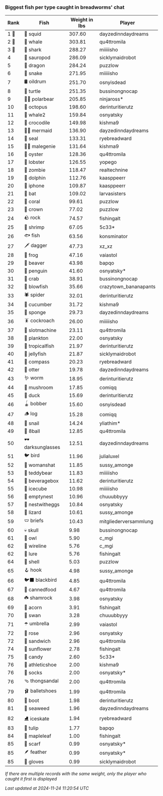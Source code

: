 ### Biggest fish per type caught in breadworms' chat
| Rank | Fish | Weight in lbs | Player |
|------|--------|-----------|---------|
| 1 🥇  | 🦑 squid | 307.60 | dayzedinndaydreams |
| 2 🥈  | 🐳 whale | 303.81 | qu4ttromila |
| 3 🥉  | 🦈 shark | 288.27 | miiiiisho |
| 4  | 🦕 sauropod | 286.09 | sicklymaidrobot |
| 5  | 🐉 dragon | 284.24 | puzzlow |
| 6  | 🐍 snake | 271.95 | miiiiisho |
| 7  | 🛢️ oildrum | 251.70 | osnyisdead |
| 8  | 🐢 turtle | 251.35 | bussinongnocap |
| 9  | 🐻‍❄ polarbear | 205.85 | ninjaross* |
| 10  | 🐙 octopus | 198.60 | derinturitierutz |
| 11  | 🐋 whale2 | 159.84 | osnyatsky |
| 12  | 🐊 crocodile | 149.98 | kishma9 |
| 13  | 🧜‍♀️ mermaid | 136.90 | dayzedinndaydreams |
| 14  | 🦭 seal | 133.31 | ryebreadward |
| 15  | 🧞‍♂ malegenie | 131.64 | kishma9 |
| 16  | 🦪 oyster | 128.36 | qu4ttromila |
| 17  | 🦞 lobster | 126.55 | yopego |
| 18  | 🧟 zombie | 118.47 | realtechnine |
| 19  | 🐬 dolphin | 112.76 | kaasppeerr |
| 20  | 📱 iphone | 109.87 | kaasppeerr |
| 21  | 🦇 bat | 109.02 | larvasisters |
| 22  | 🪸 coral | 99.61 | puzzlow |
| 23  | 👑 crown | 77.02 | puzzlow |
| 24  | 🪨 rock | 74.57 | fishingalt |
| 25  | 🦐 shrimp | 67.05 | 5c33* |
| 26  | 🐟 fish | 63.56 | konsminator |
| 27  | 🗡️ dagger | 47.73 | xz_xz |
| 28  | 🐸 frog | 47.16 | vaiastol |
| 29  | 🦫 beaver | 43.98 | bapqo |
| 30  | 🐧 penguin | 41.60 | osnyatsky* |
| 31  | 🦀 crab | 38.91 | bussinongnocap |
| 32  | 🐡 blowfish | 35.66 | crazytown_bananapants |
| 33  | 🕷️ spider | 32.01 | derinturitierutz |
| 34  | 🥒 cucumber | 31.72 | kishma9 |
| 35  | 🧽 sponge | 29.73 | dayzedinndaydreams |
| 36  | 🪳 cockroach | 26.00 | miiiiisho |
| 37  | 🎰 slotmachine | 23.11 | qu4ttromila |
| 38  | 🦠 plankton | 22.00 | osnyatsky |
| 39  | 🐠 tropicalfish | 21.97 | derinturitierutz |
| 40  | 🪼 jellyfish | 21.87 | sicklymaidrobot |
| 41  | 🧭 compass | 20.23 | ryebreadward |
| 42  | 🦦 otter | 19.78 | dayzedinndaydreams |
| 43  | 🪱 worm | 18.95 | derinturitierutz |
| 44  | 🍄 mushroom | 17.85 | comiqq |
| 45  | 🦆 duck | 15.69 | derinturitierutz |
| 46  | 🪀 bobber | 15.60 | osnyisdead |
| 47  | 🪵 log | 15.28 | comiqq |
| 48  | 🐌 snail | 14.24 | yliathim* |
| 49  | 🎱 8ball | 12.85 | qu4ttromila |
| 50  | 🕶️ darksunglasses | 12.51 | dayzedinndaydreams |
| 51  | 🐦 bird | 11.96 | julialuxel |
| 52  | 👒 womanshat | 11.85 | sussy_amonge |
| 53  | 🧸 teddybear | 11.83 | miiiiisho |
| 54  | 🧃 beveragebox | 11.62 | derinturitierutz |
| 55  | 🧊 icecube | 10.98 | miiiiisho |
| 56  | 🪹 emptynest | 10.96 | chuuubbyyy |
| 57  | 🪺 nestwitheggs | 10.84 | osnyatsky |
| 58  | 🦎 lizard | 10.61 | sussy_amonge |
| 59  | 🩲 briefs | 10.43 | mitgliederversammlung |
| 60  | 💀 skull | 9.98 | bussinongnocap |
| 61  | 🦉 owl | 5.90 | c_mgi |
| 62  | 🧵 wireline | 5.76 | c_mgi |
| 62  | 🎏 lure | 5.76 | fishingalt |
| 64  | 🐚 shell | 5.03 | puzzlow |
| 65  | 🪝 hook | 4.98 | sussy_amonge |
| 66  | 🐦‍⬛ blackbird | 4.85 | qu4ttromila |
| 67  | 🥫 cannedfood | 4.67 | qu4ttromila |
| 68  | ☘️ shamrock | 3.98 | osnyatsky |
| 69  | 🌰 acorn | 3.91 | fishingalt |
| 70  | 🦢 swan | 3.28 | chuuubbyyy |
| 71  | ☂️ umbrella | 2.99 | vaiastol |
| 72  | 🌹 rose | 2.96 | osnyatsky |
| 72  | 🥪 sandwich | 2.96 | qu4ttromila |
| 74  | 🌻 sunflower | 2.78 | fishingalt |
| 75  | 🍬 candy | 2.60 | 5c33* |
| 76  | 👟 athleticshoe | 2.00 | kishma9 |
| 76  | 🧦 socks | 2.00 | osnyatsky* |
| 76  | 🩴 thongsandal | 2.00 | qu4ttromila |
| 79  | 🩰 balletshoes | 1.99 | qu4ttromila |
| 80  | 👢 boot | 1.98 | derinturitierutz |
| 81  | 🌿 seaweed | 1.96 | dayzedinndaydreams |
| 82  | ⛸️ iceskate | 1.94 | ryebreadward |
| 83  | 🌷 tulip | 1.77 | bapqo |
| 84  | 🍁 mapleleaf | 1.00 | fishingalt |
| 85  | 🧣 scarf | 0.99 | osnyatsky* |
| 85  | 🪶 feather | 0.99 | osnyatsky* |
| 85  | 🧤 gloves | 0.99 | sicklymaidrobot |

_If there are multiple records with the same weight, only the player who caught it first is displayed_

_Last updated at 2024-11-24 11:20:54 UTC_